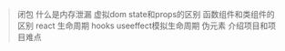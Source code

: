 > 闭包
> 什么是内存泄漏
> 虚拟dom
> state和props的区别
> 函数组件和类组件的区别
> react 生命周期
> hooks useeffect模拟生命周期
> 伪元素
> 介绍项目和项目难点
